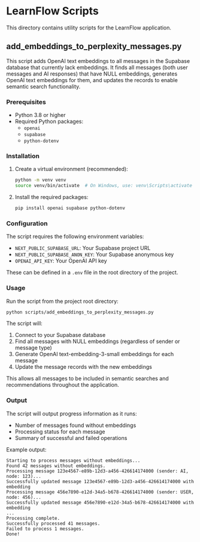# LearnFlow Scripts

This directory contains utility scripts for the LearnFlow application.

## add_embeddings_to_perplexity_messages.py

This script adds OpenAI text embeddings to all messages in the Supabase database that currently lack embeddings. It finds all messages (both user messages and AI responses) that have NULL embeddings, generates OpenAI text embeddings for them, and updates the records to enable semantic search functionality.

### Prerequisites

- Python 3.8 or higher
- Required Python packages:
  - `openai`
  - `supabase`
  - `python-dotenv`

### Installation

1. Create a virtual environment (recommended):
   ```bash
   python -m venv venv
   source venv/bin/activate  # On Windows, use: venv\Scripts\activate
   ```

2. Install the required packages:
   ```bash
   pip install openai supabase python-dotenv
   ```

### Configuration

The script requires the following environment variables:

- `NEXT_PUBLIC_SUPABASE_URL`: Your Supabase project URL
- `NEXT_PUBLIC_SUPABASE_ANON_KEY`: Your Supabase anonymous key
- `OPENAI_API_KEY`: Your OpenAI API key

These can be defined in a `.env` file in the root directory of the project.

### Usage

Run the script from the project root directory:

```bash
python scripts/add_embeddings_to_perplexity_messages.py
```

The script will:
1. Connect to your Supabase database
2. Find all messages with NULL embeddings (regardless of sender or message type)
3. Generate OpenAI text-embedding-3-small embeddings for each message
4. Update the message records with the new embeddings

This allows all messages to be included in semantic searches and recommendations throughout the application.

### Output

The script will output progress information as it runs:
- Number of messages found without embeddings
- Processing status for each message
- Summary of successful and failed operations

Example output:
```
Starting to process messages without embeddings...
Found 42 messages without embeddings.
Processing message 123e4567-e89b-12d3-a456-426614174000 (sender: AI, node: 123)...
Successfully updated message 123e4567-e89b-12d3-a456-426614174000 with embedding
Processing message 456e7890-e12d-34a5-b678-426614174000 (sender: USER, node: 456)...
Successfully updated message 456e7890-e12d-34a5-b678-426614174000 with embedding
...
Processing complete.
Successfully processed 41 messages.
Failed to process 1 messages.
Done!